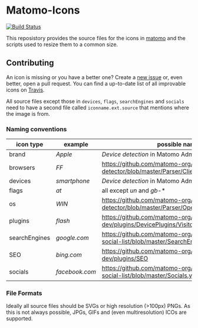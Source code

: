 # Matomo-Icons

[![Build Status](https://travis-ci.org/matomo-org/matomo-icons.svg?branch=master)](https://travis-ci.org/matomo-org/matomo-icons)

This reposistory provides the source files for the icons in [matomo](https://github.com/matomo-org/matomo) and the scripts used to resize them to a common size.

## Contributing

An icon is missing or you have a better one? Create a [new issue](https://github.com/matomo-org/matomo-icons/issues/new) or, even better, open a pull request.
You can find a up-to-date list of all improvable icons on [Travis](https://travis-ci.org/matomo-org/matomo-icons).

All source files except those in `devices`, `flags`, `searchEngines` and `socials` need to have a second file called `iconname.ext.source` that mentions where the image is from.

### Naming conventions

| icon type | example | possible names |
| --------- | ------- | ----------- |
|brand|*Apple*| *Device detection* in Matomo Administration page|
|browsers|*FF*|https://github.com/matomo-org/device-detector/blob/master/Parser/Client/Browser.php#L29 |
|devices|*smartphone*| *Device detection* in Matomo Administration page|
|flags|*at*| all except *un* and *gb-** |
|os|*WIN*|https://github.com/matomo-org/device-detector/blob/master/Parser/OperatingSystem.php#L30 |
|plugins|*flash*|https://github.com/matomo-org/matomo/blob/3.x-dev/plugins/DevicePlugins/Visitor.php#L26 |
|searchEngines|*google.com*|https://github.com/matomo-org/searchengine-and-social-list/blob/master/SearchEngines.yml |
|SEO|*bing.com*|https://github.com/matomo-org/matomo/tree/3.x-dev/plugins/SEO |
|socials|*facebook.com*|https://github.com/matomo-org/searchengine-and-social-list/blob/master/Socials.yml |

### File Formats

Ideally all source files should be SVGs or high resolution (>100px) PNGs. As this is not always possible, JPGs, GIFs and (even multiresolution) ICOs are supported.
